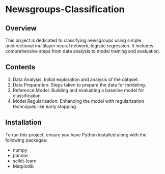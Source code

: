 # Newsgroups-Classification
## Overview
This project is dedicated to classifying newsgroups using simple unidirectional multilayer neural network, logistic regression. It includes comprehensive steps from data analysis to model training and evaluation.

## Contents
1. Data Analysis: Initial exploration and analysis of the dataset.
2. Data Preparation: Steps taken to prepare the data for modeling.
3. Reference Model: Building and evaluating a baseline model for classification.
4. Model Regularization: Enhancing the model with regularization techniques like early stopping.
## Installation
To run this project, ensure you have Python installed along with the following packages:

* numpy
* pandas
* scikit-learn
* Matplotlib
